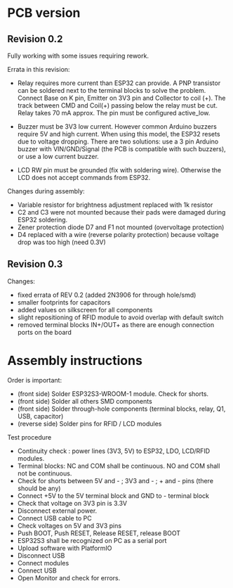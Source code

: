 # PCB version

## Revision 0.2

Fully working with some issues requiring rework.

Errata in this revision:

- Relay requires more current than ESP32 can provide. A PNP transistor can be soldered next to the terminal blocks to solve the problem. Connect Base on K pin, Emitter on 3V3 pin and Collector to coil (+). The track between CMD and Coil(+) passing below the relay must be cut. Relay takes 70 mA approx. The pin must be configured active_low.

- Buzzer must be 3V3 low current. However common Arduino buzzers require 5V and high current. When using this model, the ESP32 resets due to voltage dropping. There are two solutions: use a 3 pin Arduino buzzer with VIN/GND/Signal (the PCB is compatible with such buzzers), or use a low current buzzer.

- LCD RW pin must be grounded (fix with soldering wire). Otherwise the LCD does not accept commands from ESP32.

Changes during assembly:
- Variable resistor for brightness adjustment replaced with 1k resistor
- C2 and C3 were not mounted because their pads were damaged during ESP32 soldering. 
- Zener protection diode D7 and F1 not mounted (overvoltage protection)
- D4 replaced with a wire (reverse polarity protection) because voltage drop was too high (need 0.3V)

## Revision 0.3

Changes:
- fixed errata of REV 0.2 (added 2N3906 for through hole/smd)
- smaller footprints for capacitors
- added values on silkscreen for all components
- slight repositioning of RFID module to avoid overlap with default switch
- removed terminal blocks IN+/OUT+ as there are enough connection ports on the board

# Assembly instructions

Order is important:
- (front side) Solder ESP32S3-WROOM-1 module. Check for shorts. 
- (front side) Solder all others SMD components
- (front side) Solder through-hole components (terminal blocks, relay, Q1, USB, capacitor)
- (reverse side) Solder pins for RFID / LCD modules

Test procedure
- Continuity check : power lines (3V3, 5V) to ESP32, LDO, LCD/RFID modules.
- Terminal blocks: NC and COM shall be continuous. NO and COM shall not be continuous.
- Check for shorts between 5V and - ; 3V3 and - ; + and - pins (there should be any)
- Connect +5V to the 5V terminal block and GND to - terminal block
- Check that voltage on 3V3 pin is 3.3V
- Disconnect external power. 
- Connect USB cable to PC
- Check voltages on 5V and 3V3 pins
- Push BOOT, Push RESET, Release RESET, release BOOT
- ESP32S3 shall be recognized on PC as a serial port
- Upload software with PlatformIO 
- Disconnect USB
- Connect modules
- Connect USB
- Open Monitor and check for errors.
